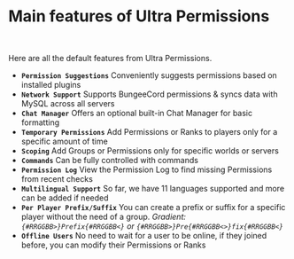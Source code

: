 # Main features of Ultra Permissions
<br>

Here are all the default features from Ultra Permissions.
<br>

* **``Permission Suggestions``**
    Conveniently suggests permissions based on installed plugins
* **``Network Support``**
    Supports BungeeCord permissions & syncs data with MySQL across all servers
* **``Chat Manager``**
    Offers an optional built-in Chat Manager for basic formatting
* **``Temporary Permissions``**
    Add Permissions or Ranks to players only for a specific amount of time
* **``Scoping``**
    Add Groups or Permissions only for specific worlds or servers
* **``Commands``**
    Can be fully controlled with commands
* **``Permission Log``**
    View the Permission Log to find missing Permissions from recent checks
* **``Multilingual Support``**
    So far, we have 11 languages supported and more can be added if needed
* **``Per Player Prefix/Suffix``**
    You can create a prefix or suffix for a specific player without the need of a group.
    *Gradient: `{#RRGGBB>}Prefix{#RRGGBB<}` or `{#RRGGBB>}Pre{#RRGGBB<>}fix{#RRGGBB<}`*
* **``Offline Users``**
    No need to wait for a user to be online, if they joined before, you can modify their Permissions or Ranks
